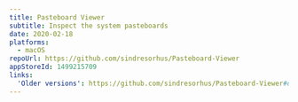 ```yaml
---
title: Pasteboard Viewer
subtitle: Inspect the system pasteboards
date: 2020-02-18
platforms:
  - macOS
repoUrl: https://github.com/sindresorhus/Pasteboard-Viewer
appStoreId: 1499215709
links:
  'Older versions': https://github.com/sindresorhus/Pasteboard-Viewer#download
---
```

